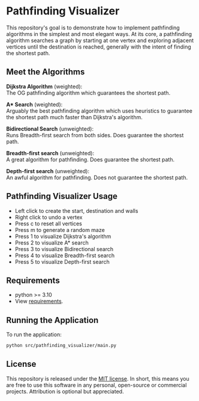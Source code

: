 # Pathfinding Visualizer

This repository's goal is to demonstrate how to implement pathfinding algorithms in the simplest and most elegant ways. At its core, a pathfinding algorithm searches a graph by starting at one vertex and exploring adjacent vertices until the destination is reached, generally with the intent of finding the shortest path.

## Meet the Algorithms

**Dijkstra Algorithm** (weighted): <br/>
The OG pathfinding algorithm which guarantees the shortest path.

**A\* Search** (weighted): <br/>
Arguably the best pathfinding algorithm which uses heuristics to guarantee the shortest path much faster than Dijkstra's algorithm.

**Bidirectional Search** (unweighted): <br/>
Runs Breadth-first search from both sides. Does guarantee the shortest path.

**Breadth-first search** (unweighted): <br/>
A great algorithm for pathfinding. Does guarantee the shortest path.

**Depth-first search** (unweighted): <br/>
An awful algorithm for pathfinding. Does not guarantee the shortest path.

## Pathfinding Visualizer Usage

- Left click to create the start, destination and walls
- Right click to undo a vertex
- Press c to reset all vertices
- Press m to generate a random maze
- Press 1 to visualize Dijkstra's algorithm
- Press 2 to visualize A* search
- Press 3 to visualize Bidirectional search
- Press 4 to visualize Breadth-first search
- Press 5 to visualize Depth-first search

## Requirements

- python >= 3.10
- View [requirements](requirements.txt).

## Running the Application

To run the application:
```bash
python src/pathfinding_visualizer/main.py
```

## License

This repository is released under the [MIT license](https://opensource.org/licenses/MIT). In short, this means you are free to use this software in any personal, open-source or commercial projects. Attribution is optional but appreciated.
